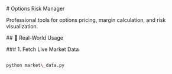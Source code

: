 \# Options Risk Manager

Professional tools for options pricing, margin calculation, and risk visualization.



\## 📌 Real-World Usage



\### 1. Fetch Live Market Data

```bash

python market\_data.py

